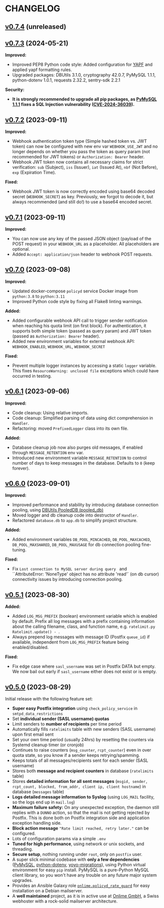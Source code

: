 # CHANGELOG

## [v0.7.4](https://github.com/onlime/policyd-rate-guard/releases/tag/v0.7.4) (unreleased)


## [v0.7.3](https://github.com/onlime/policyd-rate-guard/releases/tag/v0.7.3) (2024-05-21)

**Improved:**

- Improved PEP8 Python code style: Added configuration for [YAPF](https://github.com/google/yapf) and applied yapf formatting rules.
- Upgraded packages: DBUtils 3.1.0, cryptography 42.0.7, PyMySQL 1.1.1, python-dotenv 1.0.1, requests 2.32.2, sentry-sdk 2.2.1

**Security:**

- **It is strongly recommended to upgrade all pip packages, as [PyMySQL 1.1.1](https://github.com/PyMySQL/PyMySQL/releases/tag/v1.1.1) fixes a SQL Injection vulnerability ([CVE-2024-36039](https://github.com/advisories/GHSA-v9hf-5j83-6xpp)).**


## [v0.7.2](https://github.com/onlime/policyd-rate-guard/releases/tag/v0.7.2) (2023-09-11)

**Improved:**

- Webhook authentication token type (Simple hashed token vs. JWT token) can now be configured with new env var `WEBHOOK_USE_JWT` and no longer depends on whether you pass the token as query param (not recommended for JWT tokens) or `Authorization: Bearer` header.
- Webhook JWT token now contains all necessary claims for strict verification: `sub` (Subject), `iss` (Issuer), `iat` (Issued At), `nbf` (Not Before), `exp` (Expiration Time).

**Fixed:**

- Webhook JWT token is now correctly encoded using base64 decoded secret (`WEBHOOK_SECRET`) as key. Previously, we forgot to decode it, but always recommended (and still do!) to use a base64 encoded secret.

## [v0.7.1](https://github.com/onlime/policyd-rate-guard/releases/tag/v0.7.1) (2023-09-11)

**Improved:**

- You can now use any key of the passed JSON object (payload of the POST request) in your `WEBHOOK_URL` as a placeholder. All placeholders are optional.
- Added `Accept: application/json` header to webhook POST requests.

## [v0.7.0](https://github.com/onlime/policyd-rate-guard/releases/tag/v0.7.0) (2023-09-08)

**Improved:**

- Updated docker-compose `policyd` service Docker image from `python:3.8` to `python:3.11`
- Improved Python code style by fixing all Flake8 linting warnings.

**Added:**

- Added configurable webhook API call to trigger sender notification when reaching his quota limit (on first block). For authentication, it supports both simple token (passed as query param) and JWT token (passed as `Authorization: Bearer` header).
- Added new environment variables for external webhook API: `WEBHOOK_ENABLED`, `WEBHOOK_URL`, `WEBHOOK_SECRET`

**Fixed:**

- Prevent multiple logger instances by accessing a static `logger` variable. This fixes `ResourceWarning: unclosed file` exceptions which could have occurred in testing.

## [v0.6.1](https://github.com/onlime/policyd-rate-guard/releases/tag/v0.6.1) (2023-09-06)

**Improved:**

- Code cleanup: Using relative imports.
- Code cleanup: Simplified parsing of data using dict comprehension in `Handler`.
- Refactoring: moved `PrefixedLogger` class into its own file.

**Added:**

- Database cleanup job now also purges old messages, if enabled through `MESSAGE_RETENTION` env var.
- Introduced new environment variable `MESSAGE_RETENTION` to control number of days to keep messages in the database. Defaults to `0` (keep forever).

## [v0.6.0](https://github.com/onlime/policyd-rate-guard/releases/tag/v0.6.0) (2023-09-01)

**Improved:**

- Improved performance and stability by introducing database connection pooling, using [DBUtils PooledDB (pooled_db)](https://webwareforpython.github.io/DBUtils/main.html#pooleddb-pooled-db)
- Moved logger and db cleanup code into destructor of `Handler`.
- Refactored `database.db` to `app.db` to simplify project structure.

**Added:**

- Added environment variables `DB_POOL_MINCACHED`, `DB_POOL_MAXCACHED`, `DB_POOL_MAXSHARED`, `DB_POOL_MAXUSAGE` for db connection pooling fine-tuning.

**Fixed:**

- Fix `Lost connection to MySQL server during query ` and ``AttributeError: 'NoneType' object has no attribute 'read'` (on db cursor) connectivity issues by introducing connection pooling.

## [v0.5.1](https://github.com/onlime/policyd-rate-guard/releases/tag/v0.5.1) (2023-08-30)

**Added:**

- Added `LOG_MSG_PREFIX` (boolean) environment variable which is enabled by default. Prefix all log messages with a prefix containing information about the calling filename, class, and function name, e.g. `ratelimit.py Ratelimit.update() - `.
- Always prepend log messages with message ID (Postfix `queue_id`) if available, independent from `LOG_MSG_PREFIX` feature being enabled/disabled.

**Fixed:**

- Fix edge case where `sasl_username` was set in Postfix DATA but empty. We now bail out early if `sasl_username` either does not exist or is empty.

## [v0.5.0](https://github.com/onlime/policyd-rate-guard/releases/tag/v0.5.0) (2023-08-29)

Initial release with the following feature set:

- **Super easy Postfix integration** using `check_policy_service` in `smtpd_data_restrictions`
- Set **individual sender (SASL username) quotas**
- Limit senders to **number of recipients** per time period
- Automatically fills `ratelimits` table with new senders (SASL username) upon first email sent
- Set your own time period (usually 24hrs) by resetting the counters via Systemd cleanup timer (or cronjob)
- Continues to raise counters (`msg_counter`, `rcpt_counter`) even in over quota state, so you know if a sender keeps retrying/spamming.
- Keeps totals of all messages/recipients sent for each sender (SASL username)
- Stores both **message and recipient counters** in database (`ratelimits` table)
- Stores **detailed information for all sent messages** (`msgid, sender, rcpt_count, blocked, from_addr, client ip, client hostname`) in database (`messages` table)
- **Logs detailed message information to Syslog** (using `LOG_MAIL` facility, so the logs end up in `mail.log`)
- **Maximum failure safety:** On any unexpected exception, the daemon still replies with a `DUNNO` action, so that the mail is not getting rejected by Postfix. This is done both on Postfix integration side and application exception handling side.
- **Block action message** `"Rate limit reached, retry later."` can be configured.
- Lots of configuration params via a simple `.env` 
- **Tuned for high performance**, using network or unix sockets, and threading.
- **Secure setup**, nothing running under `root`, only on `postfix` user.
- A super slick minimal codebase with **only a few dependencies** ([PyMySQL](https://pypi.org/project/pymysql/), [python-dotenv](https://pypi.org/project/python-dotenv/), [yoyo-migrations](https://pypi.org/project/yoyo-migrations/)), using Python virtual environment for easy `pip` install. PyMySQL is a pure-Python MySQL client library, so you won't have any trouble on any future major system upgrades.
- Provides an Ansible Galaxy role [`onlime.policyd_rate_guard`](https://galaxy.ansible.com/onlime/policyd_rate_guard) for easy installation on a Debian mailserver.
- A **well maintained** project, as it is in active use at [Onlime GmbH](https://www.onlime.ch/), a Swiss webhoster with a rock-solid mailserver architecture.
